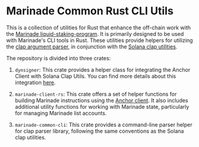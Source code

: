 # Marinade Common Rust CLI Utils

This is a collection of utilities for Rust that enhance the off-chain work with the [Marinade liquid-staking-program](https://github.com/marinade-finance/liquid-staking-program).
It is primarily designed to be used with Marinade's CLI tools in Rust. These utilities provide helpers for utilizing the [clap argument parser](https://docs.rs/clap/latest/clap/),
in conjunction with the [Solana clap utilities](https://github.com/solana-labs/solana/tree/v1.14.19/clap-utils).

The repository is divided into three crates:

1. `dynsigner`: This crate provides a helper class for integrating the Anchor Client with Solana Clap Utils. You can find more details about this integration [here](https://github.com/coral-xyz/anchor/pull/2550).

2. `marinade-client-rs`: This crate offers a set of helper functions for building Marinade instructions using the [Anchor client](https://github.com/coral-xyz/anchor/tree/master/client). It also includes additional utility functions for working with Marinade state, particularly for managing Marinade list accounts.

3. `marinade-common-cli`: This crate provides a command-line parser helper for clap parser library, following the same conventions as the Solana clap utilities.
